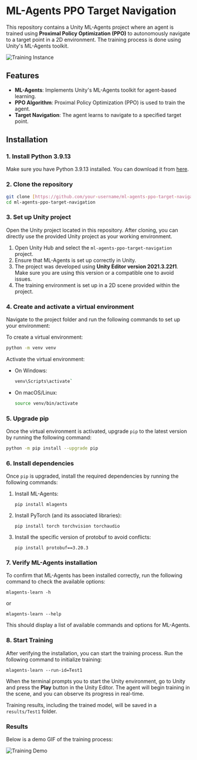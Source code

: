 # ML-Agents PPO Target Navigation

This repository contains a Unity ML-Agents project where an agent is trained using **Proximal Policy Optimization (PPO)** to autonomously navigate to a target point in a 2D environment. The training process is done using Unity's ML-Agents toolkit.

![Training Instance](path_to_your_gif.gif)

## Features

- **ML-Agents**: Implements Unity's ML-Agents toolkit for agent-based learning.
- **PPO Algorithm**: Proximal Policy Optimization (PPO) is used to train the agent.
- **Target Navigation**: The agent learns to navigate to a specified target point.

## Installation

### 1. Install Python 3.9.13

Make sure you have Python 3.9.13 installed. You can download it from [here](https://www.python.org/downloads/release/python-3913/).

### 2. Clone the repository

```bash
git clone [https://github.com/your-username/ml-agents-ppo-target-navigation.git](https://github.com/mburaozkan/ML-Agents-PPO-Target-Navigation.git)
cd ml-agents-ppo-target-navigation
```

### 3. Set up Unity project

Open the Unity project located in this repository. After cloning, you can directly use the provided Unity project as your working environment.

1. Open Unity Hub and select the `ml-agents-ppo-target-navigation` project.
2. Ensure that ML-Agents is set up correctly in Unity.
3. The project was developed using **Unity Editor version 2021.3.22f1**. Make sure you are using this version or a compatible one to avoid issues.
4. The training environment is set up in a 2D scene provided within the project.

### 4. Create and activate a virtual environment

Navigate to the project folder and run the following commands to set up your environment:

To create a virtual environment:
  
```bash
python -m venv venv
```

Activate the virtual environment:

- On Windows:
  ```bash
  venv\Scripts\activate`
  ```
  
- On macOS/Linux:
  ```bash
  source venv/bin/activate
  ```
### 5. Upgrade pip

Once the virtual environment is activated, upgrade `pip` to the latest version by running the following command:

```bash
python -m pip install --upgrade pip
```

### 6. Install dependencies

Once `pip` is upgraded, install the required dependencies by running the following commands:

1. Install ML-Agents:
  
   `pip install mlagents`

2. Install PyTorch (and its associated libraries):
  
   `pip install torch torchvision torchaudio`

3. Install the specific version of protobuf to avoid conflicts:

   `pip install protobuf==3.20.3`

### 7. Verify ML-Agents installation

To confirm that ML-Agents has been installed correctly, run the following command to check the available options:

`mlagents-learn -h`

or 

`mlagents-learn --help`

This should display a list of available commands and options for ML-Agents.

### 8. Start Training

After verifying the installation, you can start the training process. Run the following command to initialize training:

`mlagents-learn --run-id=Test1`

When the terminal prompts you to start the Unity environment, go to Unity and press the **Play** button in the Unity Editor. The agent will begin training in the scene, and you can observe its progress in real-time.

Training results, including the trained model, will be saved in a `results/Test1` folder.

### Results

Below is a demo GIF of the training process:

![Training Demo](path_to_your_gif.gif)

